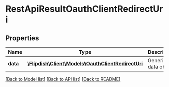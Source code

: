 # RestApiResultOauthClientRedirectUri

## Properties
Name | Type | Description | Notes
------------ | ------------- | ------------- | -------------
**data** | [**\Flipdish\Client\Models\OauthClientRedirectUri**](OauthClientRedirectUri.md) | Generic data object. | 

[[Back to Model list]](../README.md#documentation-for-models) [[Back to API list]](../README.md#documentation-for-api-endpoints) [[Back to README]](../README.md)


